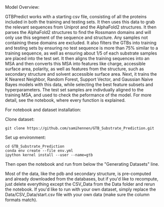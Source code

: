 Model Overview:

GTBPredict works with a starting csv file, consisting of all the proteins included in both the training and testing sets. It then uses this data to grab the relevant sequences from Uniprot and the AlphaFold2 structures. It then parses the AlphaFold2 structures to find the Rossmann domains and will only use this segment of the sequence and structure. Any samples not containing these domains are excluded. It also filters the GTBs into training and testing sets by ensuring no test sequence is more than 75% similar to a training sequence, as well as ensuring about 1/5 of each substrate samples are placed into the test set. It then aligns the training sequences into an MSA and then converts this MSA into features like charge, accessible surface area, polarity, as well as features from the structure, such as secondary structure and solvent accessible surface area. Next, it trains the K Nearest Neighbor, Random Forest, Support Vector, and Gaussian Naive Bayes models with this data, while selecting the best feature subsets and hyperparameters. The test set samples are indivdually aligned to the training MSA, and used to check the peformance of the model. For more detail, see the notebook, where every function is explained.

For notebook and dataset installation:

Clone dataset:

```
git clone https://github.com/samihennen/GTB_Substrate_Prediction.git
```

Set up environment:
```
cd GTB_Substrate_Prediction
conda env create --file env.yml
ipython kernel install --user --name=gtb
```
Then open the notebook and run from below the "Generating Datasets" line.

Most of the data, like the pdb and secondary structure, is pre-computed and already downloaded from the databases, but if you'd like to recompute, just delete everything except the CSV_Data from the Data folder and rerun the notebook. If you'd like to run with your own dataset, simply replace the Data/CSV_Data/start.csv file with your own data (make sure the column formats match).
